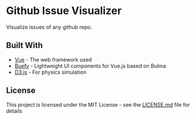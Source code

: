 # Github Issue Visualizer

Visualize issues of any github repo.


## Built With

* [Vue](https://vuejs.org) - The web framework used
* [Buefy](https://buefy.github.io/#/) - Lightweight UI components for Vue.js based on Bulma
* [D3.js](https://d3js.org/) - For physics simulation

## License

This project is licensed under the MIT License - see the [LICENSE.md](LICENSE.md) file for details